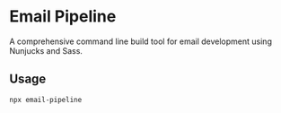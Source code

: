 # Email Pipeline
A comprehensive command line build tool for email development using Nunjucks and Sass.

## Usage 
``` npx email-pipeline ```